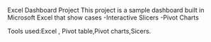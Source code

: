 Excel Dashboard Project
This project is a sample dashboard built in Microsoft Excel that show cases
-Interactive Slicers
-Pivot Charts

Tools used:Excel , Pivot table,Pivot charts,Sicers.
